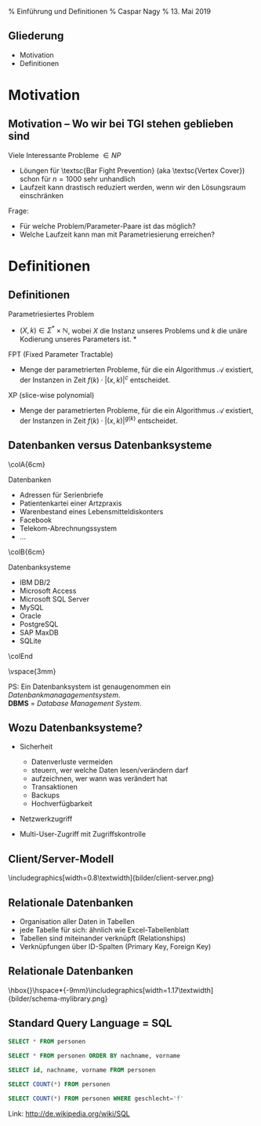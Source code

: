 % Einführung und Definitionen 
% Caspar Nagy 
% 13. Mai 2019 

## Gliederung

* Motivation
* Definitionen

# Motivation 

## Motivation – Wo wir bei TGI stehen geblieben sind

Viele Interessante Probleme $\in NP$

  * Löungen für \textsc{Bar Fight Prevention} (aka \textsc{Vertex Cover}) schon für $n=1000$ sehr unhandlich
  * Laufzeit kann drastisch reduziert werden, wenn wir den Lösungsraum einschränken 

Frage: 

  * Für welche Problem/Parameter-Paare ist das möglich?
  * Welche Laufzeit kann man mit Parametriesierung erreichen?

# Definitionen

## Definitionen

Parametriesiertes Problem

* $(X,k) \in \Sigma^{*} \times \mathbb{N}$, wobei $X$ die Instanz unseres Problems und $k$ die unäre Kodierung unseres Parameters ist. $*$ 

FPT (Fixed Parameter Tractable)

* Menge der parametrierten Probleme, für die ein Algorithmus $\mathcal{A}$ existiert, der Instanzen in Zeit $f(k) \cdot |(x,k)|^{c}$ entscheidet.

XP (slice-wise polynomial) 

* Menge der parametrierten Probleme, für die ein Algorithmus $\mathcal{A}$ existiert, der Instanzen in Zeit $f(k) \cdot |(x,k)|^{g(k)}$ entscheidet.



## Datenbanken versus Datenbanksysteme

\colA{6cm}

Datenbanken

* Adressen für Serienbriefe
* Patientenkartei einer Artzpraxis
* Warenbestand eines Lebensmitteldiskonters
* Facebook
* Telekom-Abrechnungssystem
* ...

\colB{6cm}

Datenbanksysteme

* IBM DB/2
* Microsoft Access
* Microsoft SQL Server
* MySQL
* Oracle
* PostgreSQL
* SAP MaxDB
* SQLite

\colEnd

\vspace{3mm}

PS: Ein Datenbanksystem ist genaugenommen ein *Datenbankmanagagementsystem*.\
**DBMS** = *Database Management System*.

## Wozu Datenbanksysteme?

* Sicherheit

    + Datenverluste vermeiden
    + steuern, wer welche Daten lesen/verändern darf
    + aufzeichnen, wer wann was verändert hat
    + Transaktionen
    + Backups
    + Hochverfügbarkeit

* Netzwerkzugriff
* Multi-User-Zugriff mit Zugriffskontrolle

## Client/Server-Modell

\includegraphics[width=0.8\textwidth]{bilder/client-server.png}

## Relationale Datenbanken

* Organisation aller Daten in Tabellen
* jede Tabelle für sich: ähnlich wie Excel-Tabellenblatt
* Tabellen sind miteinander verknüpft (Relationships)
* Verknüpfungen über ID-Spalten (Primary Key, Foreign Key)

## Relationale Datenbanken

\hbox{}\hspace*{-9mm}\includegraphics[width=1.17\textwidth]{bilder/schema-mylibrary.png}

## Standard Query Language = SQL

```sql
SELECT * FROM personen
    
SELECT * FROM personen ORDER BY nachname, vorname

SELECT id, nachname, vorname FROM personen

SELECT COUNT(*) FROM personen

SELECT COUNT(*) FROM personen WHERE geschlecht='f'
```

Link: <http://de.wikipedia.org/wiki/SQL>
